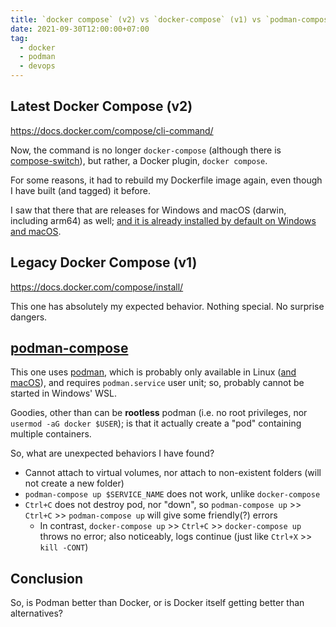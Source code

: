 ```yaml
---
title: `docker compose` (v2) vs `docker-compose` (v1) vs `podman-compose` - which one to choose?
date: 2021-09-30T12:00:00+07:00
tag:
  - docker
  - podman
  - devops
---
```


## Latest Docker Compose (v2)

<https://docs.docker.com/compose/cli-command/>

Now, the command is no longer `docker-compose` (although there is [compose-switch](https://github.com/docker/compose-switch)), but rather, a Docker plugin, `docker compose`.

For some reasons, it had to rebuild my Dockerfile image again, even though I have built (and tagged) it before.

I saw that there that are releases for Windows and macOS (darwin, including arm64) as well; [and it is already installed by default on Windows and macOS](https://docs.docker.com/compose/cli-command/#install-on-mac-and-windows).

<!-- excerpt -->

## Legacy Docker Compose (v1)

<https://docs.docker.com/compose/install/>

This one has absolutely my expected behavior. Nothing special. No surprise dangers.

## [podman-compose](https://wiki.archlinux.org/title/Podman#Docker_Compose)

This one uses [podman](https://podman.io/), which is probably only available in Linux ([and macOS](https://podman.io/blogs/2021/09/06/podman-on-macs.html)), and requires `podman.service` user unit; so, probably cannot be started in Windows' WSL.

Goodies, other than can be **rootless** podman (i.e. no root privileges, nor `usermod -aG docker $USER`); is that it actually create a "pod" containing multiple containers.

So, what are unexpected behaviors I have found?

- Cannot attach to virtual volumes, nor attach to non-existent folders (will not create a new folder)
- `podman-compose up $SERVICE_NAME` does not work, unlike `docker-compose`
- `Ctrl+C` does not destroy pod, nor "down", so `podman-compose up` >> `Ctrl+C` >> `podman-compose up` will give some friendly(?) errors
  - In contrast, `docker-compose up` >> `Ctrl+C` >> `docker-compose up` throws no error; also noticeably, logs  continue (just like `Ctrl+X` >> `kill -CONT`)

## Conclusion

So, is Podman better than Docker, or is Docker itself getting better than alternatives?
